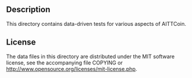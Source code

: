 Description
------------

This directory contains data-driven tests for various aspects of AITTCoin.

License
--------

The data files in this directory are distributed under the MIT software
license, see the accompanying file COPYING or
http://www.opensource.org/licenses/mit-license.php.

